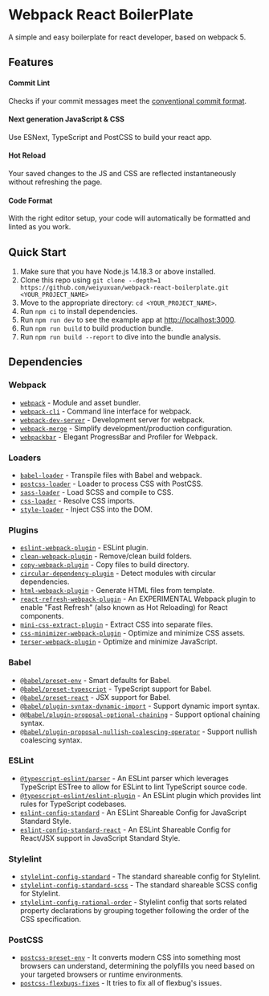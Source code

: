 # Webpack React BoilerPlate

A simple and easy boilerplate for react developer, based on webpack 5.

## Features

#### Commit Lint

Checks if your commit messages meet the [conventional commit format](https://github.com/conventional-changelog/commitlint/tree/master/@commitlint/config-conventional).

#### Next generation JavaScript & CSS

Use ESNext, TypeScript and PostCSS to build your react app.

#### Hot Reload

Your saved changes to the JS and CSS are reflected instantaneously without refreshing the page.

#### Code Format

With the right editor setup, your code will automatically be formatted and linted as you work.

## Quick Start

1. Make sure that you have Node.js 14.18.3 or above installed.
2. Clone this repo using `git clone --depth=1 https://github.com/weiyuxuan/webpack-react-boilerplate.git <YOUR_PROJECT_NAME>`
3. Move to the appropriate directory: `cd <YOUR_PROJECT_NAME>`.
4. Run `npm ci` to install dependencies.
5. Run `npm run dev` to see the example app at <http://localhost:3000>.
6. Run `npm run build` to build production bundle.
7. Run `npm run build --report` to dive into the bundle analysis.

## Dependencies

### Webpack

- [`webpack`](https://github.com/webpack/webpack) - Module and asset bundler.
- [`webpack-cli`](https://github.com/webpack/webpack-cli) - Command line interface for webpack.
- [`webpack-dev-server`](https://github.com/webpack/webpack-dev-server) - Development server for webpack.
- [`webpack-merge`](https://github.com/survivejs/webpack-merge) - Simplify development/production configuration.
- [`webpackbar`](https://www.npmjs.com/package/webpackbar) - Elegant ProgressBar and Profiler for Webpack.

### Loaders

- [`babel-loader`](https://webpack.js.org/loaders/babel-loader) - Transpile files with Babel and webpack.
- [`postcss-loader`](https://github.com/webpack-contrib/postcss-loader) - Loader to process CSS with PostCSS.
- [`sass-loader`](https://webpack.js.org/loaders/sass-loader) - Load SCSS and compile to CSS.
- [`css-loader`](https://webpack.js.org/loaders/css-loader) - Resolve CSS imports.
- [`style-loader`](https://webpack.js.org/loaders/style-loader) - Inject CSS into the DOM.

### Plugins

- [`eslint-webpack-plugin`](https://github.com/webpack-contrib/eslint-webpack-plugin) - ESLint plugin.
- [`clean-webpack-plugin`](https://github.com/johnagan/clean-webpack-plugin) - Remove/clean build folders.
- [`copy-webpack-plugin`](https://github.com/webpack-contrib/copy-webpack-plugin) - Copy files to build directory.
- [`circular-dependency-plugin`](https://github.com/aackerman/circular-dependency-plugin) - Detect modules with circular dependencies.
- [`html-webpack-plugin`](https://github.com/jantimon/html-webpack-plugin) - Generate HTML files from template.
- [`react-refresh-webpack-plugin`](https://github.com/pmmmwh/react-refresh-webpack-plugin) - An EXPERIMENTAL Webpack plugin to enable "Fast Refresh" (also known as Hot Reloading) for React components.
- [`mini-css-extract-plugin`](https://github.com/webpack-contrib/mini-css-extract-plugin) - Extract CSS into separate files.
- [`css-minimizer-webpack-plugin`](https://github.com/webpack-contrib/css-minimizer-webpack-plugin) - Optimize and minimize CSS assets.
- [`terser-webpack-plugin`](https://github.com/webpack-contrib/terser-webpack-plugin) - Optimize and minimize JavaScript.

### Babel

- [`@babel/preset-env`](https://babeljs.io/docs/en/babel-preset-env) - Smart defaults for Babel.
- [`@babel/preset-typescript`](https://babeljs.io/docs/en/babel-preset-typescript) - TypeScript support for Babel.
- [`@babel/preset-react`](https://babeljs.io/docs/en/babel-preset-react) - JSX support for Babel.
- [`@babel/plugin-syntax-dynamic-import`](https://babeljs.io/docs/en/babel-plugin-syntax-dynamic-import) - Support dynamic import syntax.
- [`@@babel/plugin-proposal-optional-chaining`](https://babeljs.io/docs/en/babel-plugin-proposal-optional-chaining) - Support optional chaining syntax.
- [`@babel/plugin-proposal-nullish-coalescing-operator`](https://babeljs.io/docs/en/babel-plugin-proposal-nullish-coalescing-operator) - Support nullish coalescing syntax.

### ESLint

- [`@typescript-eslint/parser`](https://www.npmjs.com/package/@typescript-eslint/parser) - An ESLint parser which leverages TypeScript ESTree to allow for ESLint to lint TypeScript source code.
- [`@typescript-eslint/eslint-plugin`](https://www.npmjs.com/package/@typescript-eslint/eslint-plugin) - An ESLint plugin which provides lint rules for TypeScript codebases.
- [`eslint-config-standard`](https://www.npmjs.com/package/eslint-config-standard) - An ESLint Shareable Config for JavaScript Standard Style.
- [`eslint-config-standard-react`](https://www.npmjs.com/package/eslint-config-standard-react) - An ESLint Shareable Config for React/JSX support in JavaScript Standard Style.

### Stylelint

- [`stylelint-config-standard`](https://www.npmjs.com/package/stylelint-config-standard) - The standard shareable config for Stylelint.
- [`stylelint-config-standard-scss`](https://www.npmjs.com/package/stylelint-config-standard-scss) - The standard shareable SCSS config for Stylelint.
- [`stylelint-config-rational-order`](https://www.npmjs.com/package/stylelint-config-rational-order) - Stylelint config that sorts related property declarations by grouping together following the order of the CSS specification.

### PostCSS

- [`postcss-preset-env`](https://www.npmjs.com/package/postcss-preset-env) - It converts modern CSS into something most browsers can understand, determining the polyfills you need based on your targeted browsers or runtime environments.
- [`postcss-flexbugs-fixes`](https://www.npmjs.com/package/postcss-flexbugs-fixes) - It tries to fix all of flexbug's issues.

